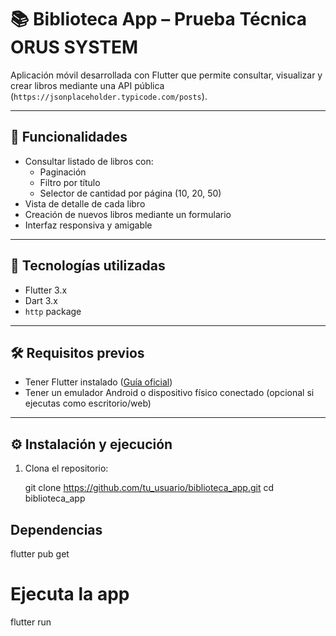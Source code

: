 # 📚 Biblioteca App – Prueba Técnica ORUS SYSTEM

Aplicación móvil desarrollada con Flutter que permite consultar, visualizar y crear libros mediante una API pública (`https://jsonplaceholder.typicode.com/posts`).

---

## 🚀 Funcionalidades

- Consultar listado de libros con:
  - Paginación
  - Filtro por título
  - Selector de cantidad por página (10, 20, 50)
- Vista de detalle de cada libro
- Creación de nuevos libros mediante un formulario
- Interfaz responsiva y amigable

---

## 🧪 Tecnologías utilizadas

- Flutter 3.x
- Dart 3.x
- `http` package

---

## 🛠️ Requisitos previos

- Tener Flutter instalado ([Guía oficial](https://docs.flutter.dev/get-started/install))
- Tener un emulador Android o dispositivo físico conectado (opcional si ejecutas como escritorio/web)

---

## ⚙️ Instalación y ejecución

1. Clona el repositorio:

   git clone https://github.com/tu_usuario/biblioteca_app.git
   cd biblioteca_app


## Dependencias
 flutter pub get 

# Ejecuta la app
 flutter run